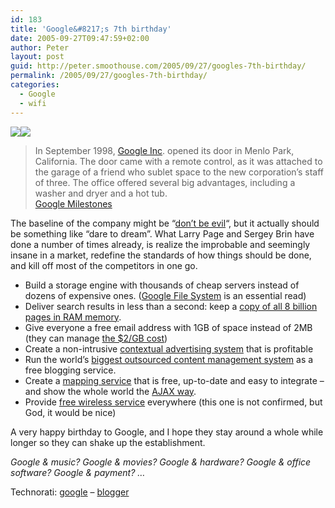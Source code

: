 ```yaml
---
id: 183
title: 'Google&#8217;s 7th birthday'
date: 2005-09-27T09:47:59+02:00
author: Peter
layout: post
guid: http://peter.smoothouse.com/2005/09/27/googles-7th-birthday/
permalink: /2005/09/27/googles-7th-birthday/
categories:
  - Google
  - wifi
---
```

<img src="http://www.pixagogo.com/S5vpfnjbBPdPmo6QOzFPKReANXPT5HPS0I77B-1Zd1bSs7GqwYXpTO7xqPyJyd0gI2groRuvi1ssvAbDMRr8nOdUB58Re-Ngb--VfU51wawk-jJXTMnNcT5vjej2kTw!OZ1z9W8AK0vmTuDAHro1GrrA__/larry_sepia.jpg" border="0" /><img src="http://www.pixagogo.com/S5vpfnjbBPdPlHydCND1dQhfToImwL3UCdsAsD9hLntTCiK6Vamg1lcQe-JTfq55SMIZx7EGmjmR2QHobT5bwKIKK-rkKLZl6UhC0lXsF2bQHix0FDf82Jcjt3s0lVoQaJhXMPcuv3ExlNfY94Xozk6g__/sergey_sepia.jpg" border="0" />

> In September 1998, [Google Inc](http://en.wikipedia.org/wiki/Google). opened its door in Menlo Park, California. The door came with a remote control, as it was attached to the garage of a friend who sublet space to the new corporation&#8217;s staff of three. The office offered several big advantages, including a washer and dryer and a hot tub.  
> [Google Milestones](http://www.google.com/intl/en/corporate/history.html) 

The baseline of the company might be &#8220;[don&#8217;t be evil](http://investor.google.com/conduct.html)&#8220;, but it actually should be something like &#8220;dare to dream&#8221;. What Larry Page and Sergey Brin have done a number of times already, is realize the improbable and seemingly insane in a market, redefine the standards of how things should be done, and kill off most of the competitors in one go.

  * Build a storage engine with thousands of cheap servers instead of dozens of expensive ones. ([Google File System](http://labs.google.com/papers/gfs.html) is an essential read) 
  * Deliver search results in less than a second: keep a [copy of all 8 billion pages in RAM memory](http://blog.topix.net/archives/000011.html). 
  * Give everyone a free email address with 1GB of space instead of 2MB (they can manage [the $2/GB cost](http://blog.topix.net/archives/000016.html)) 
  * Create a non-intrusive [contextual advertising system](http://www.google.com/adsense/) that is profitable 
  * Run the world&#8217;s [biggest outsourced content management system](http://www.blogger.com) as a free blogging service. 
  * Create a [mapping service](http://maps.google.com/) that is free, up-to-date and easy to integrate &#8211; and show the whole world the [AJAX way](http://en.wikipedia.org/wiki/AJAX). 
  * Provide [free wireless service](http://www.msnbc.msn.com/id/9406935/) everywhere (this one is not confirmed, but God, it would be nice) 

A very happy birthday to Google, and I hope they stay around a whole while longer so they can shake up the establishment.

_Google & music? Google & movies? Google & hardware? Google & office software? Google & payment? &#8230;_

Technorati: <a href="http://technorati.com/tag/google" rel="tag">google</a> &#8211; <a href="http://technorati.com/tag/blogger" rel="tag">blogger</a>